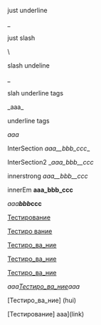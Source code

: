 just underline 

_

just slash

\ 

slash undeline

\_ 

slah underline tags

\_aaa\_

underline tags

_aaa_

InterSection _aaa__bbb_ccc__

InterSection2 __aaa_bbb__ccc_

innerstrong _aaa__bbb__ccc_

innerEm __aaa_bbb_ccc__


<em>aaa<strong>bbb</em>ccc</strong>

[Тестирование](https://github.com/kontur-courses/testing)

[Тестиро  вание](https://github.com/kontur-courses/testing)

[Тестиро_ва_ние](https://github.com/kontur-courses/testing)

[Тестиро_ва_ние](hui)

[Тестиро_ва_ние](h(u)i)

_aaa[Тестиро_ва_ние](https://github.com/kontur-courses/testing)aaa_

[Тестиро_ва_ние]      (hui)

[Тестирование] aaa](link)
